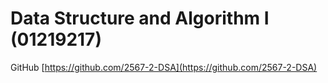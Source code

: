 # Data Structure and Algorithm I (01219217)

GitHub [https://github.com/2567-2-DSA](https://github.com/2567-2-DSA)
